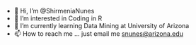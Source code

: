 - 👋 Hi, I’m @ShirmeniaNunes
- 👀 I’m interested in Coding in R
- 🌱 I’m currently learning Data Mining at University of Arizona
- 📫 How to reach me ... just email me snunes@arizona.edu

<!---
ShirmeniaNunes/ShirmeniaNunes is a ✨ special ✨ repository because its `README.md` (this file) appears on your GitHub profile.
You can click the Preview link to take a look at your changes.
--->
